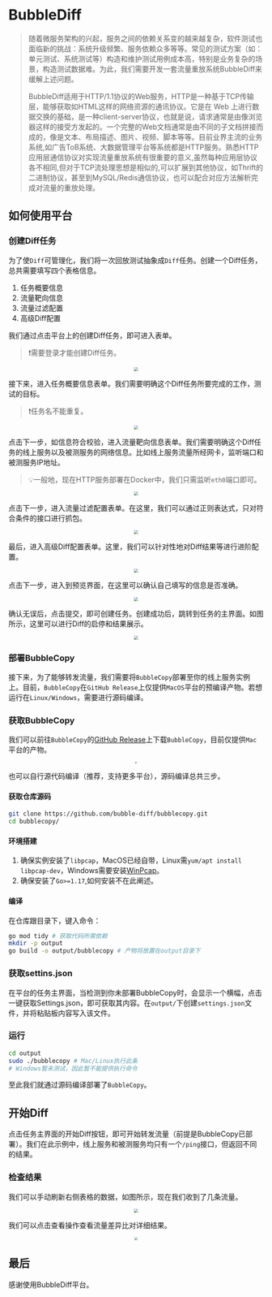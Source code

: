 # BubbleDiff

> 随着微服务架构的兴起，服务之间的依赖关系变的越来越复杂，软件测试也面临新的挑战：系统升级频繁、服务依赖众多等等。常见的测试方案（如：单元测试、系统测试等）构造和维护测试用例成本高，特别是业务复杂的场景，构造测试数据难。为此，我们需要开发一套流量重放系统BubbleDiff来缓解上述问题。
>
> BubbleDiff适用于HTTP/1.1协议的Web服务，HTTP是一种基于TCP传输层，能够获取如HTML这样的网络资源的通讯协议。它是在 Web 上进行数据交换的基础，是一种client-server协议，也就是说，请求通常是由像浏览器这样的接受方发起的。一个完整的Web文档通常是由不同的子文档拼接而成的，像是文本、布局描述、图片、视频、脚本等等。目前业界主流的业务系统,如广告ToB系统、大数据管理平台等系统都是HTTP服务。熟悉HTTP应用层通信协议对实现流量重放系统有很重要的意义,虽然每种应用层协议各不相同,但对于TCP流处理思想是相似的,可以扩展到其他协议，如Thrift的二进制协议，甚至到MySQL/Redis通信协议，也可以配合对应方法解析完成对流量的重放处理。

## 如何使用平台

### 创建Diff任务

为了使`Diff`可管理化，我们将一次回放测试抽象成`Diff`任务。创建一个Diff任务，总共需要填写四个表格信息。

1. 任务概要信息
2. 流量靶向信息
3. 流量过滤配置
4. 高级Diff配置

我们通过点击平台上的创建Diff任务，即可进入表单。

> :exclamation:需要登录才能创建Diff任务。

<div style="display:flex;justify-content:center">
  <img src="/create-diff.png" style="zoom:50%" />
</div>

接下来，进入任务概要信息表单。我们需要明确这个Diff任务所要完成的工作，测试的目标。

> :exclamation:任务名不能重复。

<div style="display:flex;justify-content:center">
  <img src="/step1.png" style="zoom:50%" />
</div>

点击下一步，如信息符合校验，进入流量靶向信息表单。我们需要明确这个Diff任务的线上服务以及被测服务的网络信息。比如线上服务流量所经网卡，监听端口和被测服务IP地址。

> :bulb:一般地，现在HTTP服务部署在Docker中，我们只需监听`eth0`端口即可。

<div style="display:flex;justify-content:center">
  <img src="/step2.png" style="zoom:50%" />
</div>


点击下一步，进入流量过滤配置表单。在这里，我们可以通过正则表达式，只对符合条件的接口进行抓包。

<div style="display:flex;justify-content:center">
  <img src="/step3.png" style="zoom:50%" />
</div>


最后，进入高级Diff配置表单。这里，我们可以针对性地对Diff结果等进行进阶配置。

<div style="display:flex;justify-content:center">
  <img src="/step4.png" style="zoom:50%" />
</div>

点击下一步，进入到预览界面，在这里可以确认自己填写的信息是否准确。

<div style="display:flex;justify-content:center">
  <img src="/preview.png" style="zoom:50%" />
</div>

确认无误后，点击提交，即可创建任务。创建成功后，跳转到任务的主界面。如图所示，这里可以进行Diff的启停和结果展示。

<div style="display:flex;justify-content:center">
  <img src="/main.png" style="zoom:50%" />
</div>

### 部署BubbleCopy

接下来，为了能够转发流量，我们需要将`BubbleCopy`部署至你的线上服务实例上。目前，`BubbleCopy`在`GitHub Release`上仅提供`MacOS`平台的预编译产物。若想运行在`Linux/Windows`，需要进行源码编译。

### 获取BubbleCopy

我们可以前往`BubbleCopy`的[GitHub Release](https://github.com/bubble-diff/bubblecopy/releases)上下载`BubbleCopy`，目前仅提供`Mac`平台的产物。

<div style="display:flex;justify-content:center">
  <img src="/release.png" style="zoom:25%" />
</div>

也可以自行源代码编译（推荐，支持更多平台），源码编译总共三步。

#### 获取仓库源码

```bash
git clone https://github.com/bubble-diff/bubblecopy.git
cd bubblecopy/
```

#### 环境搭建

1. 确保实例安装了`libpcap`，MacOS已经自带，Linux需`yum/apt install libpcap-dev`，Windows需要安装[WinPcap](https://www.winpcap.org/devel.htm)。
2. 确保安装了`Go>=1.17`,如何安装不在此阐述。

#### 编译

在仓库跟目录下，键入命令：

```bash
go mod tidy # 获取代码所需依赖
mkdir -p output
go build -o output/bubblecopy # 产物将放置在output目录下
```

### 获取settins.json

在平台的任务主界面，当检测到你未部署BubbleCopy时，会显示一个横幅，点击一键获取Settings.json，即可获取其内容。在`output/`下创建`settings.json`文件，并将粘贴板内容写入该文件。

### 运行

~~~bash
cd output
sudo ./bubblecopy # Mac/Linux执行此条
# Windows暂未测试，因此暂不能提供执行命令
~~~

至此我们就通过源码编译部署了`BubbleCopy`。

## 开始Diff

点击任务主界面的开始Diff按钮，即可开始转发流量（前提是BubbleCopy已部署）。我们在此示例中，线上服务和被测服务均只有一个`/ping`接口，但返回不同的结果。

### 检查结果

我们可以手动刷新右侧表格的数据，如图所示，现在我们收到了几条流量。

<div style="display:flex;justify-content:center">
  <img src="/result.png" style="zoom:50%" />
</div>

我们可以点击查看操作查看流量差异比对详细结果。

<div style="display:flex;justify-content:center">
  <img src="/detail.png" style="zoom:40%" />
</div>

## 最后

感谢使用BubbleDiff平台。
